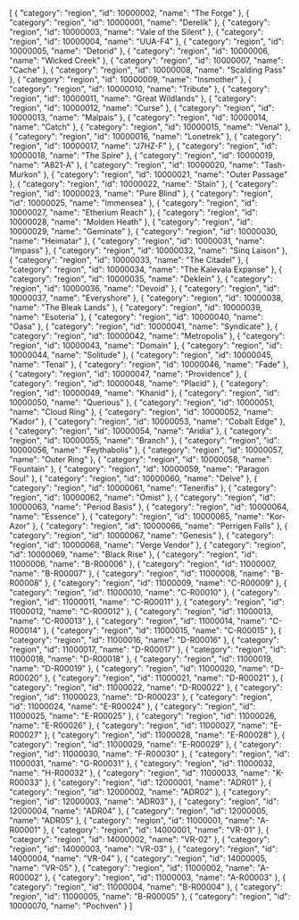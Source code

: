 [
  {
    "category": "region",
    "id": 10000002,
    "name": "The Forge"
  },
  {
    "category": "region",
    "id": 10000001,
    "name": "Derelik"
  },
  {
    "category": "region",
    "id": 10000003,
    "name": "Vale of the Silent"
  },
  {
    "category": "region",
    "id": 10000004,
    "name": "UUA-F4"
  },
  {
    "category": "region",
    "id": 10000005,
    "name": "Detorid"
  },
  {
    "category": "region",
    "id": 10000006,
    "name": "Wicked Creek"
  },
  {
    "category": "region",
    "id": 10000007,
    "name": "Cache"
  },
  {
    "category": "region",
    "id": 10000008,
    "name": "Scalding Pass"
  },
  {
    "category": "region",
    "id": 10000009,
    "name": "Insmother"
  },
  {
    "category": "region",
    "id": 10000010,
    "name": "Tribute"
  },
  {
    "category": "region",
    "id": 10000011,
    "name": "Great Wildlands"
  },
  {
    "category": "region",
    "id": 10000012,
    "name": "Curse"
  },
  {
    "category": "region",
    "id": 10000013,
    "name": "Malpais"
  },
  {
    "category": "region",
    "id": 10000014,
    "name": "Catch"
  },
  {
    "category": "region",
    "id": 10000015,
    "name": "Venal"
  },
  {
    "category": "region",
    "id": 10000016,
    "name": "Lonetrek"
  },
  {
    "category": "region",
    "id": 10000017,
    "name": "J7HZ-F"
  },
  {
    "category": "region",
    "id": 10000018,
    "name": "The Spire"
  },
  {
    "category": "region",
    "id": 10000019,
    "name": "A821-A"
  },
  {
    "category": "region",
    "id": 10000020,
    "name": "Tash-Murkon"
  },
  {
    "category": "region",
    "id": 10000021,
    "name": "Outer Passage"
  },
  {
    "category": "region",
    "id": 10000022,
    "name": "Stain"
  },
  {
    "category": "region",
    "id": 10000023,
    "name": "Pure Blind"
  },
  {
    "category": "region",
    "id": 10000025,
    "name": "Immensea"
  },
  {
    "category": "region",
    "id": 10000027,
    "name": "Etherium Reach"
  },
  {
    "category": "region",
    "id": 10000028,
    "name": "Molden Heath"
  },
  {
    "category": "region",
    "id": 10000029,
    "name": "Geminate"
  },
  {
    "category": "region",
    "id": 10000030,
    "name": "Heimatar"
  },
  {
    "category": "region",
    "id": 10000031,
    "name": "Impass"
  },
  {
    "category": "region",
    "id": 10000032,
    "name": "Sinq Laison"
  },
  {
    "category": "region",
    "id": 10000033,
    "name": "The Citadel"
  },
  {
    "category": "region",
    "id": 10000034,
    "name": "The Kalevala Expanse"
  },
  {
    "category": "region",
    "id": 10000035,
    "name": "Deklein"
  },
  {
    "category": "region",
    "id": 10000036,
    "name": "Devoid"
  },
  {
    "category": "region",
    "id": 10000037,
    "name": "Everyshore"
  },
  {
    "category": "region",
    "id": 10000038,
    "name": "The Bleak Lands"
  },
  {
    "category": "region",
    "id": 10000039,
    "name": "Esoteria"
  },
  {
    "category": "region",
    "id": 10000040,
    "name": "Oasa"
  },
  {
    "category": "region",
    "id": 10000041,
    "name": "Syndicate"
  },
  {
    "category": "region",
    "id": 10000042,
    "name": "Metropolis"
  },
  {
    "category": "region",
    "id": 10000043,
    "name": "Domain"
  },
  {
    "category": "region",
    "id": 10000044,
    "name": "Solitude"
  },
  {
    "category": "region",
    "id": 10000045,
    "name": "Tenal"
  },
  {
    "category": "region",
    "id": 10000046,
    "name": "Fade"
  },
  {
    "category": "region",
    "id": 10000047,
    "name": "Providence"
  },
  {
    "category": "region",
    "id": 10000048,
    "name": "Placid"
  },
  {
    "category": "region",
    "id": 10000049,
    "name": "Khanid"
  },
  {
    "category": "region",
    "id": 10000050,
    "name": "Querious"
  },
  {
    "category": "region",
    "id": 10000051,
    "name": "Cloud Ring"
  },
  {
    "category": "region",
    "id": 10000052,
    "name": "Kador"
  },
  {
    "category": "region",
    "id": 10000053,
    "name": "Cobalt Edge"
  },
  {
    "category": "region",
    "id": 10000054,
    "name": "Aridia"
  },
  {
    "category": "region",
    "id": 10000055,
    "name": "Branch"
  },
  {
    "category": "region",
    "id": 10000056,
    "name": "Feythabolis"
  },
  {
    "category": "region",
    "id": 10000057,
    "name": "Outer Ring"
  },
  {
    "category": "region",
    "id": 10000058,
    "name": "Fountain"
  },
  {
    "category": "region",
    "id": 10000059,
    "name": "Paragon Soul"
  },
  {
    "category": "region",
    "id": 10000060,
    "name": "Delve"
  },
  {
    "category": "region",
    "id": 10000061,
    "name": "Tenerifis"
  },
  {
    "category": "region",
    "id": 10000062,
    "name": "Omist"
  },
  {
    "category": "region",
    "id": 10000063,
    "name": "Period Basis"
  },
  {
    "category": "region",
    "id": 10000064,
    "name": "Essence"
  },
  {
    "category": "region",
    "id": 10000065,
    "name": "Kor-Azor"
  },
  {
    "category": "region",
    "id": 10000066,
    "name": "Perrigen Falls"
  },
  {
    "category": "region",
    "id": 10000067,
    "name": "Genesis"
  },
  {
    "category": "region",
    "id": 10000068,
    "name": "Verge Vendor"
  },
  {
    "category": "region",
    "id": 10000069,
    "name": "Black Rise"
  },
  {
    "category": "region",
    "id": 11000006,
    "name": "B-R00006"
  },
  {
    "category": "region",
    "id": 11000007,
    "name": "B-R00007"
  },
  {
    "category": "region",
    "id": 11000008,
    "name": "B-R00008"
  },
  {
    "category": "region",
    "id": 11000009,
    "name": "C-R00009"
  },
  {
    "category": "region",
    "id": 11000010,
    "name": "C-R00010"
  },
  {
    "category": "region",
    "id": 11000011,
    "name": "C-R00011"
  },
  {
    "category": "region",
    "id": 11000012,
    "name": "C-R00012"
  },
  {
    "category": "region",
    "id": 11000013,
    "name": "C-R00013"
  },
  {
    "category": "region",
    "id": 11000014,
    "name": "C-R00014"
  },
  {
    "category": "region",
    "id": 11000015,
    "name": "C-R00015"
  },
  {
    "category": "region",
    "id": 11000016,
    "name": "D-R00016"
  },
  {
    "category": "region",
    "id": 11000017,
    "name": "D-R00017"
  },
  {
    "category": "region",
    "id": 11000018,
    "name": "D-R00018"
  },
  {
    "category": "region",
    "id": 11000019,
    "name": "D-R00019"
  },
  {
    "category": "region",
    "id": 11000020,
    "name": "D-R00020"
  },
  {
    "category": "region",
    "id": 11000021,
    "name": "D-R00021"
  },
  {
    "category": "region",
    "id": 11000022,
    "name": "D-R00022"
  },
  {
    "category": "region",
    "id": 11000023,
    "name": "D-R00023"
  },
  {
    "category": "region",
    "id": 11000024,
    "name": "E-R00024"
  },
  {
    "category": "region",
    "id": 11000025,
    "name": "E-R00025"
  },
  {
    "category": "region",
    "id": 11000026,
    "name": "E-R00026"
  },
  {
    "category": "region",
    "id": 11000027,
    "name": "E-R00027"
  },
  {
    "category": "region",
    "id": 11000028,
    "name": "E-R00028"
  },
  {
    "category": "region",
    "id": 11000029,
    "name": "E-R00029"
  },
  {
    "category": "region",
    "id": 11000030,
    "name": "F-R00030"
  },
  {
    "category": "region",
    "id": 11000031,
    "name": "G-R00031"
  },
  {
    "category": "region",
    "id": 11000032,
    "name": "H-R00032"
  },
  {
    "category": "region",
    "id": 11000033,
    "name": "K-R00033"
  },
  {
    "category": "region",
    "id": 12000001,
    "name": "ADR01"
  },
  {
    "category": "region",
    "id": 12000002,
    "name": "ADR02"
  },
  {
    "category": "region",
    "id": 12000003,
    "name": "ADR03"
  },
  {
    "category": "region",
    "id": 12000004,
    "name": "ADR04"
  },
  {
    "category": "region",
    "id": 12000005,
    "name": "ADR05"
  },
  {
    "category": "region",
    "id": 11000001,
    "name": "A-R00001"
  },
  {
    "category": "region",
    "id": 14000001,
    "name": "VR-01"
  },
  {
    "category": "region",
    "id": 14000002,
    "name": "VR-02"
  },
  {
    "category": "region",
    "id": 14000003,
    "name": "VR-03"
  },
  {
    "category": "region",
    "id": 14000004,
    "name": "VR-04"
  },
  {
    "category": "region",
    "id": 14000005,
    "name": "VR-05"
  },
  {
    "category": "region",
    "id": 11000002,
    "name": "A-R00002"
  },
  {
    "category": "region",
    "id": 11000003,
    "name": "A-R00003"
  },
  {
    "category": "region",
    "id": 11000004,
    "name": "B-R00004"
  },
  {
    "category": "region",
    "id": 11000005,
    "name": "B-R00005"
  },
  {
    "category": "region",
    "id": 10000070,
    "name": "Pochven"
  }
]